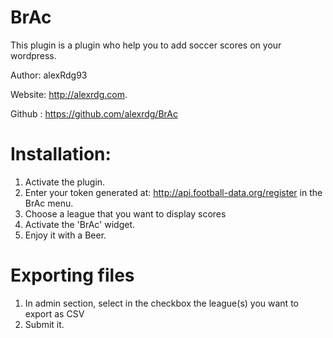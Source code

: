 # BrAc
This plugin is a plugin who help you to add soccer scores on your wordpress.

Author: alexRdg93

Website: http://alexrdg.com.

Github : https://github.com/alexrdg/BrAc

# Installation:
1. Activate the plugin.
2. Enter your token generated at: http://api.football-data.org/register in the BrAc menu.
3. Choose a league that you want to display scores
4. Activate the 'BrAc' widget.
5. Enjoy it with a Beer.

# Exporting files
1. In admin section, select in the checkbox the league(s) you want to export as CSV
2. Submit it.